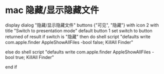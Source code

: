 # mac 隐藏/显示隐藏文件

display dialog "隐藏/显示隐藏文件" buttons {"可见", "隐藏"} with icon 2 with title "Switch to presentation mode" default button 1
set switch to button returned of result
if switch is "隐藏" then
do shell script "defaults write com.apple.finder AppleShowAllFiles -bool false;
KillAll Finder"

else
do shell script "defaults write com.apple.finder AppleShowAllFiles -bool true;
KillAll Finder"

end if
